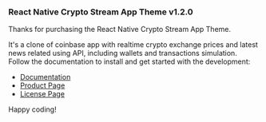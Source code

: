 ### React Native Crypto Stream App Theme v1.2.0

Thanks for purchasing the React Native Crypto Stream App Theme.

It's a clone of coinbase app with realtime crypto exchange prices and latest news related using API, including wallets and transactions simulation.
Follow the documentation to install and get started with the development:

- [Documentation](https://cryptostream-app.appducks.com/)
- [Product Page](https://market.nativebase.io/view/react-native-cryptostream-app-theme)
- [License Page](https://market.nativebase.io/licenses)

Happy coding!
